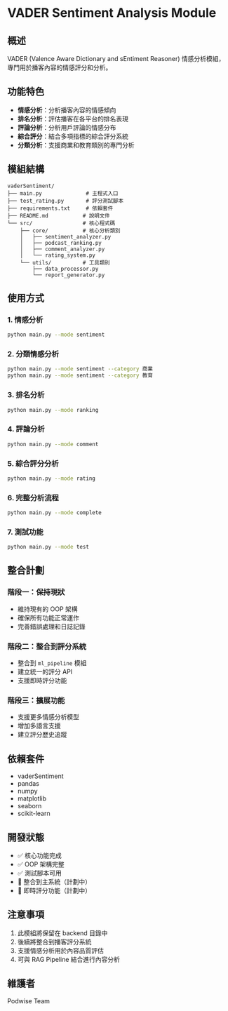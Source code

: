# VADER Sentiment Analysis Module

## 概述

VADER (Valence Aware Dictionary and sEntiment Reasoner) 情感分析模組，專門用於播客內容的情感評分和分析。

## 功能特色

- **情感分析**：分析播客內容的情感傾向
- **排名分析**：評估播客在各平台的排名表現
- **評論分析**：分析用戶評論的情感分布
- **綜合評分**：結合多項指標的綜合評分系統
- **分類分析**：支援商業和教育類別的專門分析

## 模組結構

```
vaderSentiment/
├── main.py              # 主程式入口
├── test_rating.py       # 評分測試腳本
├── requirements.txt     # 依賴套件
├── README.md           # 說明文件
└── src/                # 核心程式碼
    ├── core/           # 核心分析類別
    │   ├── sentiment_analyzer.py
    │   ├── podcast_ranking.py
    │   ├── comment_analyzer.py
    │   └── rating_system.py
    └── utils/          # 工具類別
        ├── data_processor.py
        └── report_generator.py
```

## 使用方式

### 1. 情感分析
```bash
python main.py --mode sentiment
```

### 2. 分類情感分析
```bash
python main.py --mode sentiment --category 商業
python main.py --mode sentiment --category 教育
```

### 3. 排名分析
```bash
python main.py --mode ranking
```

### 4. 評論分析
```bash
python main.py --mode comment
```

### 5. 綜合評分分析
```bash
python main.py --mode rating
```

### 6. 完整分析流程
```bash
python main.py --mode complete
```

### 7. 測試功能
```bash
python main.py --mode test
```

## 整合計劃

### 階段一：保持現狀
- 維持現有的 OOP 架構
- 確保所有功能正常運作
- 完善錯誤處理和日誌記錄

### 階段二：整合到評分系統
- 整合到 `ml_pipeline` 模組
- 建立統一的評分 API
- 支援即時評分功能

### 階段三：擴展功能
- 支援更多情感分析模型
- 增加多語言支援
- 建立評分歷史追蹤

## 依賴套件

- vaderSentiment
- pandas
- numpy
- matplotlib
- seaborn
- scikit-learn

## 開發狀態

- ✅ 核心功能完成
- ✅ OOP 架構完整
- ✅ 測試腳本可用
- 🔄 整合到主系統（計劃中）
- 🔄 即時評分功能（計劃中）

## 注意事項

1. 此模組將保留在 backend 目錄中
2. 後續將整合到播客評分系統
3. 支援情感分析用於內容品質評估
4. 可與 RAG Pipeline 結合進行內容分析

## 維護者

Podwise Team 